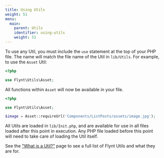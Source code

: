 ```yaml
---
title: Using Utils
weight: 51
menu:
  main:
    parent: Utils
    identifier: using-utils
    weight: 51
---
```


To use any Util, you must include the `use` statement at the top of your PHP file. The name will match the file name of the Util in `lib/Utils`. For example, to use the `Asset` Util:

```php
<?php

use Flynt\Utils\Asset;
```

All functions within `Asset` will now be available in your file.

```php
<?php

use Flynt\Utils\Asset;

$image = Asset::requireUrl('Components/ListPosts/assets/image.jpg');
```

All Utils are loaded in `lib/Init.php`, and are available for use in all files loaded after this point in execution. Any PHP file loaded before this point will need to take care of loading the Util itself.

See the ["What is a Util?"](/guide/utils/what-is-util/) page to see a full list of Flynt Utils and what they are for.
